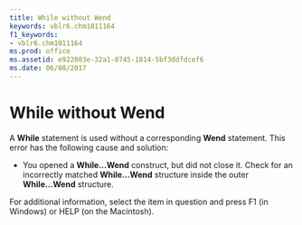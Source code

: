 ```yaml
---
title: While without Wend
keywords: vblr6.chm1011164
f1_keywords:
- vblr6.chm1011164
ms.prod: office
ms.assetid: e922803e-32a1-8745-1814-5bf3ddfdcef6
ms.date: 06/08/2017
---
```



# While without Wend

A  **While** statement is used without a corresponding **Wend** statement. This error has the following cause and solution:



- You opened a  **While...Wend** construct, but did not close it. Check for an incorrectly matched **While...Wend** structure inside the outer **While...Wend** structure.
    

For additional information, select the item in question and press F1 (in Windows) or HELP (on the Macintosh).

